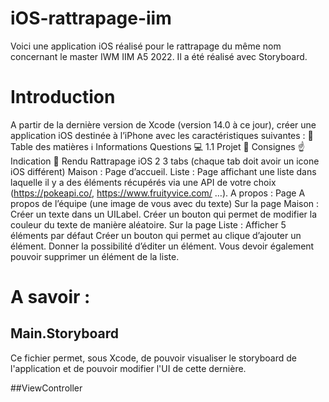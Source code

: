 # iOS-rattrapage-iim
Voici une application iOS réalisé pour le rattrapage du même nom concernant le master IWM IIM A5 2022. 
Il a été réalisé avec Storyboard.

# Introduction
A partir de la dernière version de Xcode (version 14.0 à ce jour), créer une
application iOS destinée à l’iPhone avec les caractéristiques suivantes :
📖 Table des matières
ℹ Informations
 Questions
💻 1.1 Projet
📘  Consignes
☝ Indication
🚀 Rendu
Rattrapage iOS 2
3 tabs (chaque tab doit avoir un icone iOS différent)
Maison : Page d’accueil.
Liste : Page affichant une liste dans laquelle il y a des éléments récupérés
via une API de votre choix (https://pokeapi.co/, https://www.fruityvice.com/
…).
A propos : Page A propos de l’équipe (une image de vous avec du texte)
Sur la page Maison :
Créer un texte dans un UILabel.
Créer un bouton qui permet de modifier la couleur du texte de manière
aléatoire.
Sur la page Liste :
Afficher 5 éléments par défaut
Créer un bouton qui permet au clique d’ajouter un élément.
Donner la possibilité d’éditer un élément.
Vous devoir également pouvoir supprimer un élément de la liste.

# A savoir :
## Main.Storyboard

Ce fichier permet, sous Xcode, de pouvoir visualiser le storyboard de l'application et de pouvoir modifier l'UI de cette dernière.

##ViewController
